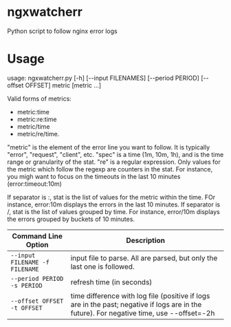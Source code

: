 ngxwatcherr
===========

Python script to follow nginx error logs

Usage
=====

usage: ngxwatcherr.py [-h] [--input FILENAMES] [--period PERIOD] [--offset OFFSET] metric [metric ...]


Valid forms of metrics:
 - metric:time
 - metric:re:time
 - metric/time
 - metric/re/time.

"metric" is the element of the error line you want to follow. It is typically "error", "request", "client", etc.
"spec" is a time (1m, 10m, 1h), and is the time range or granularity of the stat.
"re" is a regular expression. Only values for the metric which follow the regexp are counters in the stat. For instance, you migh want to focus on the timeouts in the last 10 minutes (error:timeout:10m)
                        
If separator is :, stat is the list of values for the metric within the time. FOr instance, error:10m displays the errors in the last 10 minutes.
If separator is /, stat is the list of values grouped by time. For instance, error/10m displays the errors grouped by buckets of 10 minutes.

| Command Line Option            | Description                                                                       |
| -------------------------------|-----------------------------------------------------------------------------------|
| `--input FILENAME -f FILENAME` | input file to parse. All are parsed, but only the last one is followed.           |
| `--period PERIOD -s PERIOD`    | refresh time (in seconds)                                                         |
| `--offset OFFSET -t OFFSET`    | time difference with log file (positive if logs are in the past; negative if logs are in the future). For negative time, use --offset=-2h |
